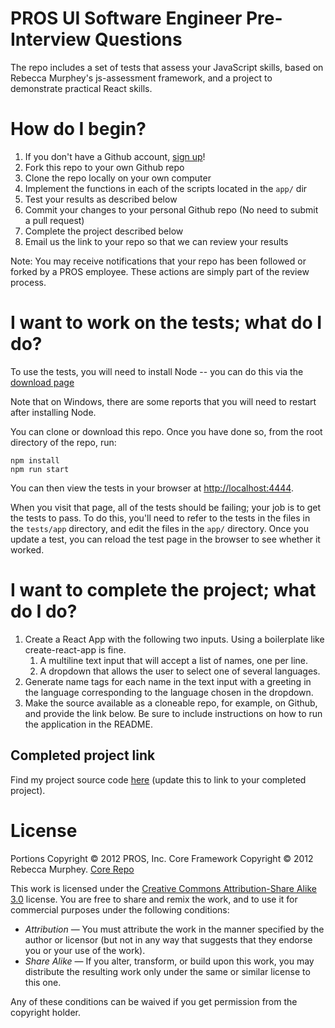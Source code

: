 # PROS UI Software Engineer Pre-Interview Questions

The repo includes a set of tests that assess your JavaScript skills, based
on Rebecca Murphey's js-assessment framework, and a project to demonstrate practical React skills.

# How do I begin?

1. If you don't have a Github account, [sign up](https://github.com/signup/free)!
2. Fork this repo to your own Github repo
3. Clone the repo locally on your own computer
4. Implement the functions in each of the scripts located in the `app/` dir
5. Test your results as described below
6. Commit your changes to your personal Github repo (No need to submit a pull request)
7. Complete the project described below
8. Email us the link to your repo so that we can review your results

Note: You may receive notifications that your repo has been followed or forked by a PROS employee.
These actions are simply part of the review process.

# I want to work on the tests; what do I do?

To use the tests, you will need to install Node -- you can do this via the
[download page](http://nodejs.org/#download)

Note that on Windows, there are some reports that you will need to restart
after installing Node.

You can clone or download this repo. Once you have done so, from the root
directory of the repo, run:

    npm install
    npm run start

You can then view the tests in your browser at
[http://localhost:4444](http://localhost:4444).

When you visit that page, all of the tests should be failing; your job is to
get the tests to pass. To do this, you'll need to refer to the tests in the
files in the `tests/app` directory, and edit the files in the `app/` directory.
Once you update a test, you can reload the test page in the browser to see
whether it worked.

# I want to complete the project; what do I do?

1. Create a React App with the following two inputs. Using a boilerplate like create-react-app is fine.
    1. A multiline text input that will accept a list of names, one per line.
    2. A dropdown that allows the user to select one of several languages.
2. Generate name tags for each name in the text input with a greeting in the language corresponding to the language chosen in the dropdown.
3. Make the source available as a cloneable repo, for example, on Github, and provide the link below. Be sure to include instructions on how to run the application in the README. 

## Completed project link
Find my project source code [here](https://github.com/shuichen17/PROSreact) (update this to link to your completed project).

# License

Portions Copyright &copy; 2012 PROS, Inc.
Core Framework Copyright &copy; 2012 Rebecca Murphey. [Core Repo](https://github.com/rmurphey/js-assessment)

This work is licensed under the [Creative Commons Attribution-Share Alike 3.0](http://creativecommons.org/licenses/by-sa/3.0/)
license. You are free to share and remix the work, and to use it for commercial
purposes under the following conditions:

- *Attribution* — You must attribute the work in the manner specified by the
  author or licensor (but not in any way that suggests that they endorse you or
  your use of the work).
- *Share Alike* — If you alter, transform, or build upon this work, you may
  distribute the resulting work only under the same or similar license to this
  one.

Any of these conditions can be waived if you get permission from the copyright
holder.
